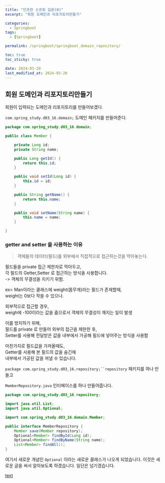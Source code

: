 ```yaml
---
title: "인프런 스프링 입문(8)"
excerpt: "회원 도메인과 리포지토리만들기"

categories:
  - Springboot
tags:
  - [Springboot]

permalink: /springboot/springboot_domain_repository/

toc: true
toc_sticky: true

date: 2024-03-20
last_modified_at: 2024-03-20
---
```


## 회원 도메인과 리포지토리만들기

회원이 입력되는 도메인과 리포지토리를 만들어보겠다.

`com.spring_study.d03_16.domain;` 도메인 패키지를 만들어준다.
``` java
package com.spring_study.d03_16.domain;

public class Member {

    private Long id;
    private String name;

    public Long getId() {
        return this.id;
    }

    public void setId(Long id) {
        this.id = id;
    }

    public String getName() {
        return this.name;
    }

    public void setName(String name) {
        this.name = name;
    }

}

```
### getter and setter 을 사용하는 이유
> 객체들의 데이터(필드)를 외부에서 직접적으로 접근하는것을 막아놓는다.  

필드들을 private 접근 제한자로 막아두고,  
각 필드의 Getter,Setter 로 접근하는 방식을 사용합니다.  
-> 객체의 무결성을 지키기 위함.  

ex> Man이라는 클래스에 weight(몸무게)라는 필드가 존재할때,  
weight는 0보다 작을 수 있으나.  

외부적으로 접근할 경우,  
weigh에 -100이라는 값을 줌으로서 객체의 무결성이 깨지는 일이 발생  

이를 방지하기 위해,  
필드를 private 로 만들어 외부의 접근을 제한한 후,  
Setter를 사용해 전달받은 값을 내부에서 가공해 필드에 넣어주는 방식을 사용함  

마찬가지로 필드값을 가져올때도,  
Getter를 사용해 본 필드의 값을 숨긴채  
내부에서 가공된 값을 꺼낼 수 있습니다.  


`package com.spring_study.d03_16.repository;``repository` 패키지를 하나 만들고  

`MemberRepository.java` 인터페이스를 하나 만들어줍니다.
```java
package com.spring_study.d03_16.repository;

import java.util.List;
import java.util.Optional;

import com.spring_study.d03_16.domain.Member;

public interface MemberRepository {
    Member save(Member repository);    
    Optional<Member> findById(Long id);
    Optional<Member> findByName(String name);
    List<Member> findAll();
}

```
여기서 새로운 개념인 `Optional` 이라는 새로운 클래스가 나오게 되었습니다. 이것은 새로운 글을 써서 알아보도록 하겠습니다. 일단은 넘기겠습니다.

[text](2024-03-20-springboot-domain_repository.md)

